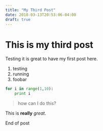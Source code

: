 ```yaml
---
title: "My Third Post"
date: 2018-03-13T20:53:06-04:00
draft: true
---
```


# This is my third post

Testing it is great to have my first post here.

1. testing 
2. running
3. foobar

```python
for i in range(1,10):
	print i
```

> how can I do this?

This is **really** *great*.

End of post